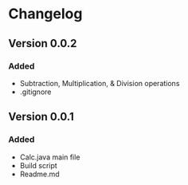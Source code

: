 # Changelog

## Version 0.0.2
### Added
- Subtraction, Multiplication, & Division operations
- .gitignore

## Version 0.0.1
### Added
- Calc.java main file
- Build script
- Readme.md